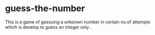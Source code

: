 # guess-the-number
This is a game of gessuing a unkonwn number in certain  no.of attempts which is develop to guess  an integer only .
